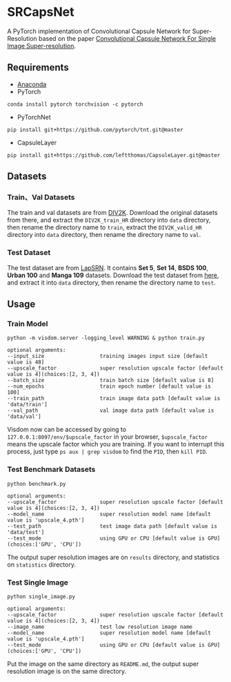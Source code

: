 # SRCapsNet
A PyTorch implementation of Convolutional Capsule Network for Super-Resolution based on the paper 
[Convolutional Capsule Network For Single Image Super-resolution](xxx).

## Requirements
- [Anaconda](https://www.anaconda.com/download/)
- PyTorch
```
conda install pytorch torchvision -c pytorch
```
- PyTorchNet
```
pip install git+https://github.com/pytorch/tnt.git@master
```
- CapsuleLayer
```
pip install git+https://github.com/leftthomas/CapsuleLayer.git@master
```

## Datasets

### Train、Val Datasets
The train and val datasets are from [DIV2K](https://data.vision.ee.ethz.ch/cvl/DIV2K/).
Download the original datasets from there, and extract the `DIV2K_train_HR` directory into `data` directory, then 
rename the directory name to `train`, extract the `DIV2K_valid_HR` directory into `data` directory, then 
rename the directory name to `val`. 

### Test Dataset
The test dataset are from [LapSRN](http://vllab.ucmerced.edu/wlai24/LapSRN/). It contains **Set 5**, **Set 14**, 
**BSDS 100**, **Urban 100** and **Manga 109** datasets. Download the test dataset from 
[here](http://vllab.ucmerced.edu/wlai24/LapSRN/results/SR_testing_datasets.zip), and extract it into `data` directory, 
then rename the directory name to `test`. 

## Usage

### Train Model
```
python -m visdom.server -logging_level WARNING & python train.py

optional arguments:
--input_size                  training images input size [default value is 48]
--upscale_factor              super resolution upscale factor [default value is 4](choices:[2, 3, 4])
--batch_size                  train batch size [default value is 8]
--num_epochs                  train epoch number [default value is 100]
--train_path                  train image data path [default value is 'data/train']
--val_path                    val image data path [default value is 'data/val']
```
Visdom now can be accessed by going to `127.0.0.1:8097/env/$upscale_factor` in your browser, 
`$upscale_factor` means the upscale factor which you are training. If you want to interrupt 
this process, just type `ps aux | grep visdom` to find the `PID`, then `kill PID`.

### Test Benchmark Datasets
```
python benchmark.py

optional arguments:
--upscale_factor              super resolution upscale factor [default value is 4](choices:[2, 3, 4])
--model_name                  super resolution model name [default value is 'upscale_4.pth']
--test_path                   test image data path [default value is 'data/test']
--test_mode                   using GPU or CPU [default value is GPU](choices:['GPU', 'CPU'])
```
The output super resolution images are on `results` directory, and statistics on `statistics` directory.

### Test Single Image
```
python single_image.py

optional arguments:
--upscale_factor              super resolution upscale factor [default value is 4](choices:[2, 3, 4])
--image_name                  test low resolution image name
--model_name                  super resolution model name [default value is 'upscale_4.pth']
--test_mode                   using GPU or CPU [default value is GPU](choices:['GPU', 'CPU'])
```
Put the image on the same directory as `README.md`, the output super resolution image is on the same directory.
